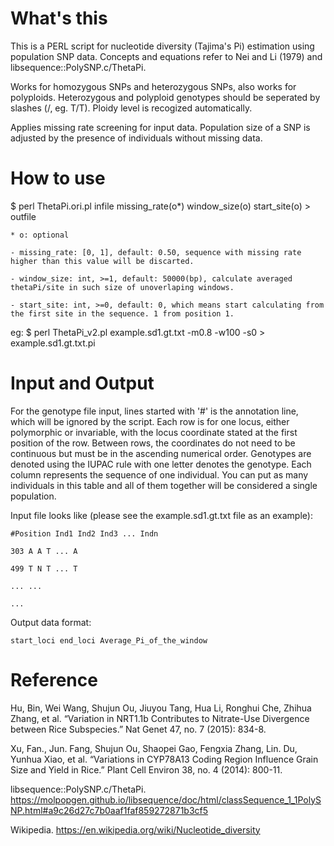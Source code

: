 # What's this
This is a PERL script for nucleotide diversity (Tajima's Pi) estimation using population SNP data. Concepts and equations refer to Nei and Li (1979) and libsequence::PolySNP.c/ThetaPi.

Works for homozygous SNPs and heterozygous SNPs, also works for polyploids. Heterozygous and polyploid genotypes should be seperated by slashes (/, eg. T/T). Ploidy level is recogized automatically.

Applies missing rate screening for input data. Population size of a SNP is adjusted by the presence of individuals without missing data.

# How to use
$ perl ThetaPi.ori.pl infile missing_rate(o*) window_size(o) start_site(o) > outfile

	* o: optional

	- missing_rate: [0, 1], default: 0.50, sequence with missing rate higher than this value will be discarted.

	- window_size: int, >=1, default: 50000(bp), calculate averaged thetaPi/site in such size of unoverlaping windows.

	- start_site: int, >=0, default: 0, which means start calculating from the first site in the sequence. 1 from position 1.

eg: $ perl ThetaPi_v2.pl example.sd1.gt.txt -m0.8 -w100 -s0 > example.sd1.gt.txt.pi

# Input and Output
For the genotype file input, lines started with '#' is the annotation line, which will be ignored by the script. Each row is for one locus, either polymorphic or invariable, with the locus coordinate stated at the first position of the row. Between rows, the coordinates do not need to be continuous but must be in the ascending numerical order. Genotypes are denoted using the IUPAC rule with one letter denotes the genotype. Each column represents the sequence of one individual. You can put as many individuals in this table and all of them together will be considered a single population.

Input file looks like (please see the example.sd1.gt.txt file as an example):

	#Position Ind1 Ind2 Ind3 ... Indn

	303 A A T ... A

	499 T N T ... T

	... ...

	...

Output data format: 

	start_loci end_loci Average_Pi_of_the_window

# Reference
Hu, Bin, Wei Wang, Shujun Ou, Jiuyou Tang, Hua Li, Ronghui Che, Zhihua Zhang, et al. “Variation in NRT1.1b Contributes to Nitrate-Use Divergence between Rice Subspecies.” Nat Genet 47, no. 7 (2015): 834-8.

Xu, Fan., Jun. Fang, Shujun Ou, Shaopei Gao, Fengxia Zhang, Lin. Du, Yunhua Xiao, et al. “Variations in CYP78A13 Coding Region Influence Grain Size and Yield in Rice.” Plant Cell Environ 38, no. 4 (2014): 800-11.

libsequence::PolySNP.c/ThetaPi. https://molpopgen.github.io/libsequence/doc/html/classSequence_1_1PolySNP.html#a9c26d27c7b0aaf1faf859272871b3cf5

Wikipedia. https://en.wikipedia.org/wiki/Nucleotide_diversity

